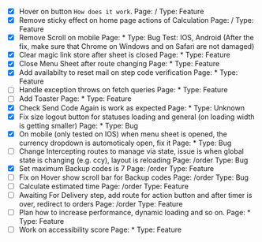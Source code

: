 -   [x] Hover on button `How does it work`.
        Page: /
        Type: Feature
-   [x] Remove sticky effect on home page actions of Calculation
        Page: /
        Type: Feature
-   [x] Remove Scroll on mobile
        Page: \*
        Type: Bug
        Test: IOS, Android (After the fix, make sure that Chrome on Windows and on Safari are not damaged)
-   [x] Clear magic link store after sheet is closed
        Page: \*
        Type: Feature
-   [x] Close Menu Sheet after route changing
        Page: \*
        Type: Feature
-   [x] Add availabilty to reset mail on step code verification
        Page: \*
        Type: Feature
-   [ ] Handle exception throws on fetch queries
        Page: \*
        Type: Feature
-   [ ] Add Toaster
        Page: \*
        Type: Feature
-   [x] Check Send Code Again is work as expected
        Page: \*
        Type: Unknown
-   [x] Fix size logout button for statuses loading and general (on loading width is getting smaller)
        Page: \*
        Type: Bug
-   [x] On mobile (only tested on IOS) when menu sheet is opened, the currency dropdown is automoticaly open, fix it
        Page: \*
        Type: Bug
-   [ ] Change Intercepting routes to manage via state, issue is when global state is changing (e.g. ccy), layout is reloading
        Page: /order
        Type: Bug
-   [x] Set maximum Backup codes is 7
        Page: /order
        Type: Feature
-   [ ] Fix on Hover show scroll bar for Backup codes
        Page: /order
        Type: Bug
-   [ ] Calculate estimated time
        Page: /order
        Type: Feature
-   [ ] Awaiting For Delivery step, add route for action button and after timer is over, redirect to orders
        Page: /order
        Type: Feature
-   [ ] Plan how to increase performance, dynamic loading and so on.
        Page: \*
        Type: Feature
-   [ ] Work on accessibility score
        Page: \*
        Type: Feature
